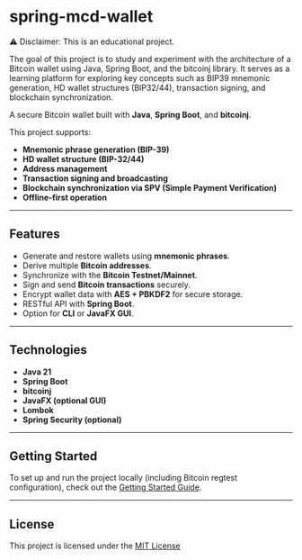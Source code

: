 
# spring-mcd-wallet

⚠️ Disclaimer: This is an educational project.

The goal of this project is to study and experiment with the architecture of a Bitcoin wallet using Java, Spring Boot, and the bitcoinj library. It serves as a learning platform for exploring key concepts such as BIP39 mnemonic generation, HD wallet structures (BIP32/44), transaction signing, and blockchain synchronization.

A secure Bitcoin wallet built with **Java**, **Spring Boot**, and **bitcoinj**.

This project supports:
- **Mnemonic phrase generation (BIP-39)**
- **HD wallet structure (BIP-32/44)**
- **Address management**
- **Transaction signing and broadcasting**
- **Blockchain synchronization via SPV (Simple Payment Verification)**
- **Offline-first operation**

---

## Features

- Generate and restore wallets using **mnemonic phrases**.
- Derive multiple **Bitcoin addresses**.
- Synchronize with the **Bitcoin Testnet/Mainnet**.
- Sign and send **Bitcoin transactions** securely.
- Encrypt wallet data with **AES + PBKDF2** for secure storage.
- RESTful API with **Spring Boot**.
- Option for **CLI** or **JavaFX GUI**.

---

## Technologies

- **Java 21**
- **Spring Boot**
- **bitcoinj**
- **JavaFX (optional GUI)**
- **Lombok**
- **Spring Security (optional)**

---

## Getting Started

To set up and run the project locally (including Bitcoin regtest configuration), check out the [Getting Started Guide](docs/GETTING_STARTED.md).

---

## License

This project is licensed under the [MIT License](LICENSE)
